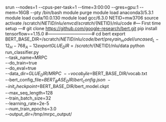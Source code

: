 srun --nodes=1 --cpus-per-task=1 --time=3:00:00 --gres=gpu:1  --mem=16GB --pty /bin/bash
module purge
module load anaconda3/5.3.1
module load cuda/10.0.130
module load gcc/6.3.0
NETID=mw3706
source activate /scratch/${NETID}/nlu/env
cd /scratch/${NETID}/nlu/code
#— First time setup —#
git clone https://github.com/google-research/bert.git
pip install tensorflow==1.15.0
#——————————#
cd bert
export BERT_BASE_DIR=/scratch/${NETID}/nlu/code/bert/pre_train_model/uncased_L-12_H-768_A-12
export GLUE_DIR=/scratch/${NETID}/nlu/data
python run_classifier.py \
  --task_name=MRPC \
  --do_train=true \
  --do_eval=true \
  --data_dir=$GLUE_DIR/MRPC \
  --vocab_file=$BERT_BASE_DIR/vocab.txt \
  --bert_config_file=$BERT_BASE_DIR/bert_config.json \
  --init_checkpoint=$BERT_BASE_DIR/bert_model.ckpt \
  --max_seq_length=128 \
  --train_batch_size=32 \
  --learning_rate=2e-5 \
  --num_train_epochs=3.0 \
  --output_dir=/tmp/mrpc_output/
